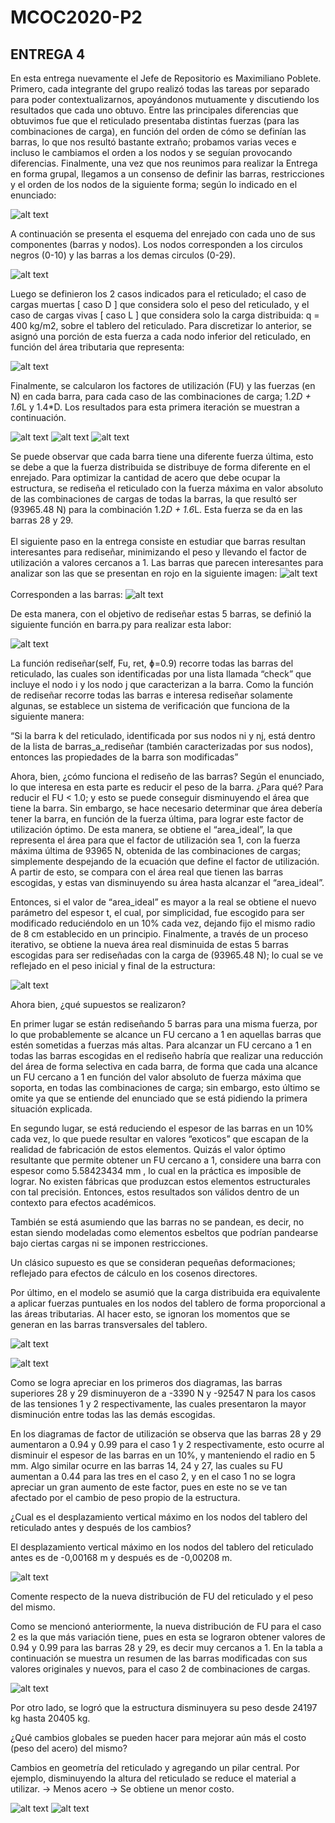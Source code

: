 # MCOC2020-P2

## ENTREGA 4

En esta entrega nuevamente el Jefe de Repositorio es Maximiliano Poblete. Primero, cada integrante del grupo realizó todas las tareas por separado para poder contextualizarnos, apoyándonos mutuamente y discutiendo los resultados que cada uno obtuvo. Entre las principales diferencias que obtuvimos fue que el reticulado presentaba distintas fuerzas (para las combinaciones de carga), en función del orden de cómo se definían las barras, lo que nos resultó bastante extraño; probamos varias veces e incluso le cambiamos el orden a los nodos y se seguían provocando diferencias. Finalmente, una vez que nos reunimos para realizar la Entrega en forma grupal, llegamos a un consenso de definir las barras, restricciones y el orden de los nodos de la siguiente forma; según lo indicado en el enunciado: 

![alt text](https://github.com/maxipoblete/MCOC2020-P2/blob/master/1.png)

A continuación se presenta el esquema del enrejado con cada uno de sus componentes (barras y nodos). Los nodos corresponden a los circulos negros (0-10) y las barras a los demas circulos (0-29). 

![alt text](https://github.com/maxipoblete/MCOC2020-P2/blob/master/2.png)

Luego se definieron los 2 casos indicados para el reticulado; el caso de cargas muertas [ caso D ] que considera solo el peso del reticulado, y el caso de cargas vivas [ caso L ] que considera solo la carga distribuida: q = 400 kg/m2, sobre el tablero del reticulado. Para discretizar lo anterior, se asignó una porción de esta fuerza a cada nodo inferior del reticulado, en función del área tributaria que representa:

![alt text](https://github.com/maxipoblete/MCOC2020-P2/blob/master/3.png)

Finalmente, se calcularon los factores de utilización (FU) y las fuerzas (en N) en cada barra, para cada caso de las combinaciones de carga; 1.2*D + 1.6*L   y  1.4*D. Los resultados para esta primera iteración se muestran a continuación. 

![alt text](https://github.com/maxipoblete/MCOC2020-P2/blob/master/4.png)
![alt text](https://github.com/maxipoblete/MCOC2020-P2/blob/master/12.png)
![alt text](https://github.com/maxipoblete/MCOC2020-P2/blob/master/13.png)



Se puede observar que cada barra tiene una diferente fuerza última, esto se debe a que la fuerza distribuida se distribuye de forma diferente en el enrejado. Para optimizar la cantidad de acero que debe ocupar la estructura, se rediseña el reticulado con la fuerza máxima en valor absoluto de las combinaciones de cargas de todas la barras, la que resultó ser (93965.48 N) para la combinación 1.2*D + 1.6*L. Esta fuerza se da en las barras 28 y 29.
<br>
<br>
El siguiente paso en la entrega consiste en estudiar que barras resultan interesantes para rediseñar, minimizando el peso y llevando el factor de utilización a valores cercanos a 1. Las barras que parecen interesantes para analizar son las que se presentan en rojo en la siguiente imagen:
![alt text](https://github.com/maxipoblete/MCOC2020-P2/blob/master/5.png)
<br>
<br>
Corresponden a las barras: 
![alt text](https://github.com/maxipoblete/MCOC2020-P2/blob/master/6.png)

De esta manera, con el objetivo de rediseñar estas 5 barras, se definió la siguiente función en barra.py para realizar esta labor:

![alt text](https://github.com/maxipoblete/MCOC2020-P2/blob/master/7.png)

La función rediseñar(self, Fu, ret, ɸ=0.9) recorre todas las barras del reticulado, las cuales son identificadas por una lista llamada “check” que incluye el nodo i y los nodo j que caracterizan a la barra. Como la función de rediseñar recorre todas las barras e interesa rediseñar solamente algunas, se establece un sistema de verificación que funciona de la siguiente manera: 

“Si la barra k del reticulado, identificada por sus nodos ni y nj, está dentro de la lista de barras_a_rediseñar (también caracterizadas por sus nodos), entonces las propiedades de la barra son modificadas”

Ahora, bien, ¿cómo funciona el rediseño de las barras? Según el enunciado, lo que interesa en esta parte es reducir el peso de la barra. ¿Para qué? Para reducir el FU < 1.0; y esto se puede conseguir disminuyendo el área que tiene la barra. Sin embargo, se hace necesario determinar que área debería tener la barra, en función de la fuerza última, para lograr este factor de utilización óptimo. De esta manera, se obtiene el “area_ideal”, la que representa el área para que el factor de utilización sea 1, con la fuerza máxima última de 93965 N, obtenida de las combinaciones de cargas; simplemente despejando de la ecuación que define el factor de utilización. A partir de esto, se compara con el área real que tienen las barras escogidas, y estas van disminuyendo su área hasta alcanzar el “area_ideal”.

Entonces, si el valor de “area_ideal” es mayor a la real se obtiene el nuevo parámetro del espesor t, el cual, por simplicidad, fue escogido para ser modificado reduciéndolo en un 10% cada vez, dejando fijo el mismo radio de 8 cm establecido en un principio.  Finalmente, a través de un proceso iterativo, se obtiene la nueva área real disminuida de estas 5 barras escogidas para ser rediseñadas con la carga de (93965.48 N); lo cual se ve reflejado en el peso inicial y final de la estructura:


![alt text](https://github.com/maxipoblete/MCOC2020-P2/blob/master/8.png)

Ahora bien, ¿qué supuestos se realizaron?

En primer lugar se están rediseñando 5 barras para una misma fuerza, por lo que probablemente se alcance un FU cercano a 1 en aquellas barras que estén sometidas a fuerzas más altas. Para alcanzar un FU cercano a 1 en todas las barras escogidas en el rediseño habría que realizar una reducción del área de forma selectiva en cada barra, de forma que cada una alcance un FU cercano a 1 en función del valor absoluto de fuerza máxima que soporta, en todas las combinaciones de carga; sin embargo, esto último se omite ya que se entiende del enunciado que se está pidiendo la primera situación explicada.
 
En segundo lugar, se está reduciendo el espesor de las barras en un 10% cada vez, lo que puede resultar en valores “exoticos” que escapan de la realidad de fabricación de estos elementos. Quizás el valor óptimo resultante que permite obtener un FU cercano a 1, considere una barra con espesor como 5.58423434 mm , lo cual en la práctica es imposible de lograr. No existen fábricas que produzcan estos elementos estructurales con tal precisión. Entonces, estos resultados son válidos dentro de un contexto para efectos académicos.

También se está asumiendo que las barras no se pandean, es decir, no estan siendo modeladas como elementos esbeltos que podrían pandearse bajo ciertas cargas ni se imponen restricciones.

Un clásico supuesto es que se consideran pequeñas deformaciones; reflejado para efectos de cálculo en los cosenos directores.

Por último, en el modelo se asumió que la carga distribuida era equivalente a aplicar fuerzas puntuales en los nodos del tablero de forma proporcional a las áreas tributarias. Al hacer esto, se ignoran los momentos que se generan en las barras transversales del tablero. 


![alt text](https://github.com/maxipoblete/MCOC2020-P2/blob/master/9.png)

![alt text](https://github.com/maxipoblete/MCOC2020-P2/blob/master/10.png)

Como se logra apreciar en los primeros dos diagramas, las barras superiores 28 y 29 disminuyeron de a -3390 N y -92547 N para los casos de las tensiones 1 y 2 respectivamente, las cuales presentaron la mayor disminución entre todas las las demás escogidas. 
<br>

En los diagramas de factor de utilización se observa que las barras 28 y 29 aumentaron a 0.94 y 0.99 para el caso 1 y 2 respectivamente, esto ocurre al disminuir el espesor de las barras en un 10%, y manteniendo el radio en 5 mm. Algo similar ocurre en las barras 14,  24 y 27, las cuales su FU aumentan a 0.44 para las tres en el caso 2, y en el caso 1 no se logra apreciar un gran aumento de este factor, pues en este no se ve tan afectado por el cambio de peso propio de la estructura.  


¿Cual es el desplazamiento vertical máximo en los nodos del tablero del reticulado antes y después de los cambios?

El desplazamiento vertical máximo en los nodos del tablero del reticulado antes es de -0,00168 m y después es de -0,00208 m. 

![alt text](https://github.com/maxipoblete/MCOC2020-P2/blob/master/14.png)



Comente respecto de la nueva distribución de FU del reticulado y el peso del mismo.

Como se mencionó anteriormente, la nueva distribución de FU para el caso 2 es la que más variación tiene, pues en esta se lograron obtener valores de 0.94 y 0.99 para las barras 28 y 29, es decir muy cercanos a 1. En la tabla a continuación se muestra un resumen de las barras modificadas con sus valores originales y nuevos, para el caso 2 de combinaciones de cargas. 

![alt text](https://github.com/maxipoblete/MCOC2020-P2/blob/master/11.png)

Por otro lado, se logró que la estructura disminuyera su peso desde 24197 kg hasta 20405 kg. 

¿Qué cambios globales se pueden hacer para mejorar aún más el costo (peso del acero) del mismo? 

Cambios en geometría del reticulado y agregando un pilar central. Por ejemplo, disminuyendo la altura del reticulado se reduce el material a utilizar. -> Menos acero -> Se obtiene un menor costo. 


![alt text](https://github.com/maxipoblete/MCOC2020-P2/blob/master/15.png)
![alt text](https://github.com/maxipoblete/MCOC2020-P2/blob/master/16.png)




